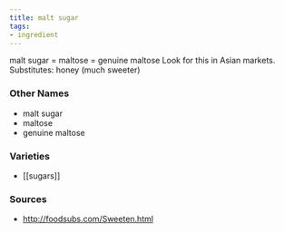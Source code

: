 ```yaml
---
title: malt sugar
tags:
- ingredient
---
```

malt sugar = maltose = genuine maltose Look for this in Asian markets. Substitutes: honey (much sweeter)

### Other Names

* malt sugar
* maltose
* genuine maltose

### Varieties

* [[sugars]]

### Sources
* http://foodsubs.com/Sweeten.html
